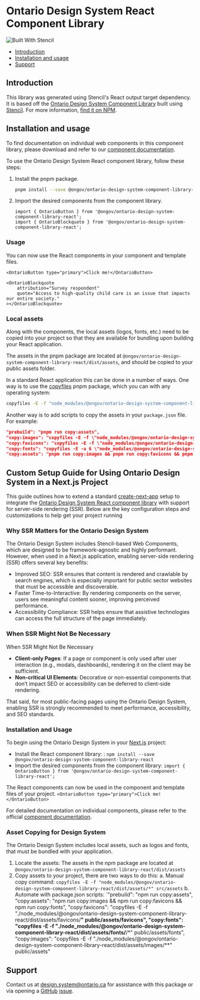 # Ontario Design System React Component Library

![Built With Stencil](https://img.shields.io/badge/-Built%20With%20Stencil-16161d.svg?logo=data%3Aimage%2Fsvg%2Bxml%3Bbase64%2CPD94bWwgdmVyc2lvbj0iMS4wIiBlbmNvZGluZz0idXRmLTgiPz4KPCEtLSBHZW5lcmF0b3I6IEFkb2JlIElsbHVzdHJhdG9yIDE5LjIuMSwgU1ZHIEV4cG9ydCBQbHVnLUluIC4gU1ZHIFZlcnNpb246IDYuMDAgQnVpbGQgMCkgIC0tPgo8c3ZnIHZlcnNpb249IjEuMSIgaWQ9IkxheWVyXzEiIHhtbG5zPSJodHRwOi8vd3d3LnczLm9yZy8yMDAwL3N2ZyIgeG1sbnM6eGxpbms9Imh0dHA6Ly93d3cudzMub3JnLzE5OTkveGxpbmsiIHg9IjBweCIgeT0iMHB4IgoJIHZpZXdCb3g9IjAgMCA1MTIgNTEyIiBzdHlsZT0iZW5hYmxlLWJhY2tncm91bmQ6bmV3IDAgMCA1MTIgNTEyOyIgeG1sOnNwYWNlPSJwcmVzZXJ2ZSI%2BCjxzdHlsZSB0eXBlPSJ0ZXh0L2NzcyI%2BCgkuc3Qwe2ZpbGw6I0ZGRkZGRjt9Cjwvc3R5bGU%2BCjxwYXRoIGNsYXNzPSJzdDAiIGQ9Ik00MjQuNywzNzMuOWMwLDM3LjYtNTUuMSw2OC42LTkyLjcsNjguNkgxODAuNGMtMzcuOSwwLTkyLjctMzAuNy05Mi43LTY4LjZ2LTMuNmgzMzYuOVYzNzMuOXoiLz4KPHBhdGggY2xhc3M9InN0MCIgZD0iTTQyNC43LDI5Mi4xSDE4MC40Yy0zNy42LDAtOTIuNy0zMS05Mi43LTY4LjZ2LTMuNkgzMzJjMzcuNiwwLDkyLjcsMzEsOTIuNyw2OC42VjI5Mi4xeiIvPgo8cGF0aCBjbGFzcz0ic3QwIiBkPSJNNDI0LjcsMTQxLjdIODcuN3YtMy42YzAtMzcuNiw1NC44LTY4LjYsOTIuNy02OC42SDMzMmMzNy45LDAsOTIuNywzMC43LDkyLjcsNjguNlYxNDEuN3oiLz4KPC9zdmc%2BCg%3D%3D&colorA=16161d&style=flat-square)

- [Introduction](#introduction)
- [Installation and usage](#installation-and-usage)
- [Support](#support)

## Introduction

This library was generated using Stencil's React output target dependency. It is based off the [Ontario Design System Component Library](https://www.npmjs.com/package/@ongov/ontario-design-system-component-library) built using [Stencil](https://stenciljs.com/). For more information, [find it on NPM](https://www.npmjs.com/package/@ongov/ontario-design-system-component-library-react).

## Installation and usage

To find documentation on individual web components in this component library, please download and refer to our [component documentation](https://designsystem.ontario.ca/docs/documentation/for-developers/web-components.html#component-documentation).

To use the Ontario Design System React component library, follow these steps:

1. Install the pnpm package.

   ```bash
   pnpm install --save @ongov/ontario-design-system-component-library-react
   ```

2. Import the desired components from the component library.

   ```tsx
   import { OntarioButton } from '@ongov/ontario-design-system-component-library-react';
   import { OntarioBlockquote } from '@ongov/ontario-design-system-component-library-react';
   ```

### Usage

You can now use the React components in your component and template files.

```tsx
<OntarioButton type="primary">Click me!</OntarioButton>
```

```tsx
<OntarioBlockquote
	attribution="Survey respondent"
	quote="Access to high-quality child care is an issue that impacts our entire society."
></OntarioBlockquote>
```

### Local assets

Along with the components, the local assets (logos, fonts, etc.) need to be copied into your project so that they are available for bundling upon building your React application.

The assets in the pnpm package are located at `@ongov/ontario-design-system-component-library-react/dist/assets`, and should be copied to your public assets folder.

In a standard React application this can be done in a number of ways. One way is to use the [copyfiles](https://www.npmjs.com/package/copyfiles) pnpm package, which you can with any operating system:

```bash
copyfiles -E -f "node_modules/@ongov/ontario-design-system-component-library-react/dist/assets/*" src/assets
```

Another way is to add scripts to copy the assets in your `package.json` file. For example:

```json
"prebuild": "pnpm run copy:assets",
"copy:images": "copyfiles -E -f \"node_modules/@ongov/ontario-design-system-component-library-react/dist/component-library/assets/images/**\" src/assets",
"copy:favicons": "copyfiles -E -f \"node_modules/@ongov/ontario-design-system-component-library-react/dist/component-library/assets/favicons/**\" src/assets/favicons",
"copy:fonts": "copyfiles -E -u 6 \"node_modules/@ongov/ontario-design-system-component-library-react/dist/component-library/assets/fonts/**/*\" src/assets/fonts",
"copy:assets": "pnpm run copy:images && pnpm run copy:favicons && pnpm run copy:fonts"
```

## Custom Setup Guide for Using Ontario Design System in a Next.js Project

This guide outlines how to extend a standard [create-next-app](https://nextjs.org/docs/app/api-reference/cli/create-next-app) setup to integrate the [Ontario Design System React component library](https://www.npmjs.com/package/@ongov/ontario-design-system-component-library-react) with support for server-side rendering (SSR). Below are the key configuration steps and customizations to help get your project running

### Why SSR Matters for the Ontario Design System

The Ontario Design System includes Stencil-based Web Components, which are designed to be framework-agnostic and highly performant. However, when used in a Next.js application, enabling server-side rendering (SSR) offers several key benefits:

- Improved SEO: SSR ensures that content is rendered and crawlable by search engines, which is especially important for public sector websites that must be accessible and discoverable.
- Faster Time-to-Interactive: By rendering components on the server, users see meaningful content sooner, improving perceived performance.
- Accessibility Compliance: SSR helps ensure that assistive technologies can access the full structure of the page immediately.

### When SSR Might Not Be Necessary

When SSR Might Not Be Necessary

- **Client-only Pages**: If a page or component is only used after user interaction (e.g., modals, dashboards), rendering it on the client may be sufficient.
- **Non-critical UI Elements**: Decorative or non-essential components that don’t impact SEO or accessibility can be deferred to client-side rendering.

That said, for most public-facing pages using the Ontario Design System, enabling SSR is strongly recommended to meet performance, accessibility, and SEO standards.

### Installation and Usage

To begin using the Ontario Design System in your [Next.js](http://Next.js) project:

- Install the React component library: : `npm install --save @ongov/ontario-design-system-component-library-react`
- Import the desired components from the component library:
  `import { OntarioButton } from '@ongov/ontario-design-system-component-library-react';`

The React components can now be used in the component and template files of your project.
`<OntarioButton type="primary">Click me!</OntarioButton>`

For detailed documentation on individual components, please refer to the official [component documentation](https://designsystem.ontario.ca/docs/documentation/for-developers/web-components.html#component-documentation).

### Asset Copying for Design System

The Ontario Design System includes local assets, such as logos and fonts, that must be bundled with your application.

1. Locate the assets: The assets in the npm package are located at `@ongov/ontario-design-system-component-library-react/dist/assets`
2. Copy assets to your project, there are two ways to do this:
   a. Manual copy command:
   `copyfiles -E -f "node_modules/@ongov/ontario-design-system-component-library-react/dist/assets/*" src/assets`
   b. Automate with package.json scripts:
   `"prebuild": "npm run copy:assets",
   "copy:assets": "npm run copy:images && npm run copy:favicons && npm run copy:fonts",
   "copy:favicons": "copyfiles -E -f \"./node_modules/@ongov/ontario-design-system-component-library-react/dist/assets/favicons/**\" public/assets/favicons",
   "copy:fonts": "copyfiles -E -f \"./node_modules/@ongov/ontario-design-system-component-library-react/dist/assets/fonts/**/\*\" public/assets/fonts",
   "copy:images": "copyfiles -E -f \"./node_modules/@ongov/ontario-design-system-component-library-react/dist/assets/images/\*\*\" public/assets"

## Support

Contact us at [design.system@ontario.ca](mailto:design.system@ontario.ca) for assistance with this package or via opening a [GitHub](https://github.com/ongov/ontario-design-system) [issue](https://github.com/ongov/ontario-design-system/issues).
